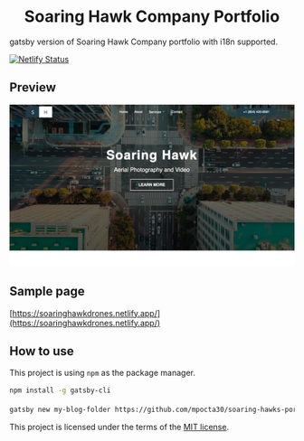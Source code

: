 <h1 align="center">
  Soaring Hawk Company Portfolio
</h1>

gatsby version of Soaring Hawk Company portfolio with i18n supported.

[![Netlify Status](https://api.netlify.com/api/v1/badges/dece45c2-54c6-4c2c-b081-5bc7bc1da339/deploy-status)](https://app.netlify.com/sites/soaringhawkdrones/deploys)

## Preview

![soaring-hawks-portfolio](src/assets/images/screenshots/soaring-hawk-preview.png)

## Sample page

[https://soaringhawkdrones.netlify.app/](https://soaringhawkdrones.netlify.app/)


## How to use

This project is using `npm` as the package manager.

```sh
npm install -g gatsby-cli

gatsby new my-blog-folder https://github.com/mpocta30/soaring-hawks-portfolio
```

This project is licensed under the terms of the [MIT license](/LICENSE).
